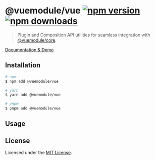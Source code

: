 # @vuemodule/vue [![npm version](https://img.shields.io/npm/v/@vuemodule/vue.svg)](https://npmjs.org/package/@vuemodule/vue) [![npm downloads](https://img.shields.io/npm/dm/@vuemodule/vue.svg)](https://npmjs.org/package/@vuemodule/vue)

> Plugin and Composition API utilities for seamless integration with [@vuemodule/core](https://npmjs.org/package/@vuemodule/core).

[Documentation & Demo](https://vuemodule.org)

## Installation

```bash
# npm
$ npm add @vuemodule/vue

# yarn
$ yarn add @vuemodule/vue

# pnpm
$ pnpm add @vuemodule/vue
```

## Usage

## License

Licensed under the [MIT License](./LICENSE).
